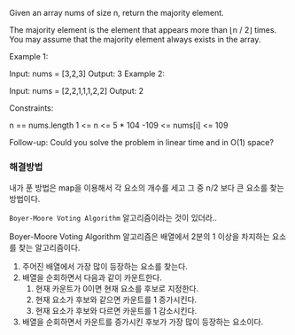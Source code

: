 Given an array nums of size n, return the majority element.

The majority element is the element that appears more than ⌊n / 2⌋ times. You may assume that the majority element always exists in the array.

Example 1:

Input: nums = [3,2,3]
Output: 3
Example 2:

Input: nums = [2,2,1,1,1,2,2]
Output: 2

Constraints:

n == nums.length
1 <= n <= 5 \* 104
-109 <= nums[i] <= 109

Follow-up: Could you solve the problem in linear time and in O(1) space?

### 해결방법

내가 푼 방법은 map을 이용해서 각 요소의 개수를 세고 그 중 n/2 보다 큰 요소를 찾는 방법이다.

`Boyer-Moore Voting Algorithm` 알고리즘이라는 것이 있더라..

Boyer-Moore Voting Algorithm 알고리즘은 배열에서 2분의 1 이상을 차지하는 요소를 찾는 알고리즘이다.

1. 주어진 배열에서 가장 많이 등장하는 요소를 찾는다.
2. 배열을 순회하면서 다음과 같이 카운트한다.
   1. 현재 카운트가 0이면 현재 요소를 후보로 지정한다.
   2. 현재 요소가 후보와 같으면 카운트를 1 증가시킨다.
   3. 현재 요소가 후보와 다르면 카운트를 1 감소시킨다.
3. 배열을 순회하면서 카운트를 증가시킨 후보가 가장 많이 등장하는 요소이다.
